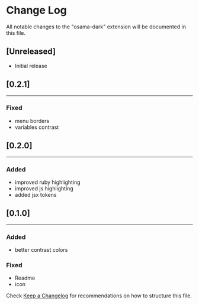 # Change Log

All notable changes to the "osama-dark" extension will be documented in this file.

## [Unreleased]

-  Initial release

## [0.2.1]

---

### Fixed

-  menu borders
-  variables contrast

## [0.2.0]

---

### Added

-  improved ruby highlighting
-  improved js highlighting
-  added jsx tokens

## [0.1.0]

---

### Added

-  better contrast colors

### Fixed

-  Readme
-  icon

Check [Keep a Changelog](http://keepachangelog.com/) for recommendations on how to structure this file.

